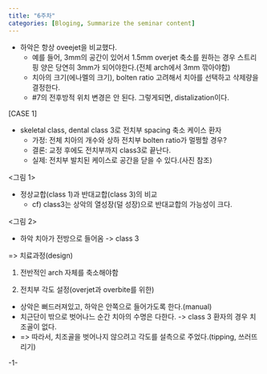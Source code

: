 ```yaml
---
title: "6주차"
categories: [Bloging, Summarize the seminar content]
---
```


- 하악은 항상 oveejet을 비교했다.
  - 예를 들어, 3mm의 공간이 있어서 1.5mm overjet 축소를 원하는 경우 스트리핑 양은 당연히 3mm가 되어야한다.(전체 arch에서 3mm 깎아야함)
  - 치아의 크기(에나멜의 크기), bolten ratio 고려해서 치아를 선택하고 삭제량을 결정한다.
  - #7의 전후방적 위치 변경은 안 된다. 그렇게되면, distalization이다.


[CASE 1]
- skeletal class, dental class 3로 전치부 spacing 축소 케이스 환자
  - 가정: 전체 치아의 개수와 상하 전치부 bolten ratio가 멀쩡할 경우?
  - 결론: 교정 후에도 전치부까지 class3로 끝난다.
  - 실제: 전치부 발치된 케이스로 공간을 닫을 수 있다.(사진 참조)

<그림 1>
  - 정상교합(class 1)과 반대교합(class 3)의 비교
    - cf) class3는 상악의 열성장(덜 성장)으로 반대교합의 가능성이 크다. 

<그림 2>
  - 하악 치아가 전방으로 들어옴 -> class 3

=> 치료과정(design)
1. 전반적인 arch 자체를 축소해야함

2. 전치부 각도 설정(overjet과 overbite를 위한)
  - 상악은 뻐드러져있고, 하악은 안쪽으로 들어가도록 한다.(manual)
  - 치근단이 밖으로 벗어나느 순간 치아의 수명은 다한다. -> class 3 환자의 경우 치조골이 없다.
  - => 따라서, 치조골을 벗어나지 않으려고 각도를 설측으로 주었다.(tipping, 쓰러뜨리기)


-1-



